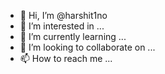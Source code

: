 - 👋 Hi, I’m @harshit1no
- 👀 I’m interested in ...
- 🌱 I’m currently learning ...
- 💞️ I’m looking to collaborate on ...
- 📫 How to reach me ...

<!---
harshit1no/harshit1no is a ✨ special ✨ repository because its `README.md` (this file) appears on your GitHub profile.
You can click the Preview link to take a look at your changes.
--->

